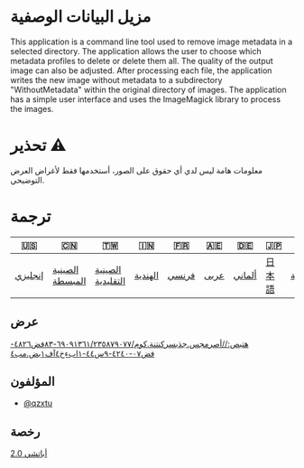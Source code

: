 # مزيل البيانات الوصفية

This application is a command line tool used to remove image metadata in a selected directory. The application allows the user to choose which metadata profiles to delete or delete them all. The quality of the output image can also be adjusted. After processing each file, the application writes the new image without metadata to a subdirectory "WithoutMetadata" within the original directory of images. The application has a simple user interface and uses the ImageMagick library to process the images.

# تحذير ⚠️

معلومات هامة ليس لدي أي حقوق على الصور، أستخدمها فقط لأغراض العرض التوضيحي.

# ترجمة

| 🇺🇸                 | 🇨🇳                               | 🇹🇼                                 | 🇮🇳                    | 🇫🇷                  | 🇦🇪                 | 🇩🇪                   | 🇯🇵                | 🇪🇸                      |
| -------------------- | ---------------------------------- | ------------------------------------ | ----------------------- | --------------------- | -------------------- | ---------------------- | ------------------- | ------------------------- |
| [إنجليزي](README.md) | [الصينية المبسطة](README.zh-CN.md) | [الصينية التقليدية](README.zh-TW.md) | [الهندية](README.hi.md) | [فرنسي](README.fr.md) | [عربى](README.ar.md) | [ألماني](README.de.md) | [日本語](README.ja.md) | [الأسبانية](README.es.md) |

## عرض

[هتبص://أصرمجس.جذبسركنتنة.كوم/٦٩٠٩١٣٦١/٢٣٥٨٧٩٠٧٧-٨٣فض٤٨٢٦-فض٠٧-٤٢٤٠-٩س٤٤-١ابءخ٤آف١بض.مب٤](https://user-images.githubusercontent.com/69091361/235879077-83f84826-f807-4240-9c44-1ab254aaf1b8.mp4)

## المؤلفون

-   [@qzxtu](https://www.github.com/qzxtu)

## رخصة

[أباتشي 2.0](https://choosealicense.com/licenses/apache-2.0/)
